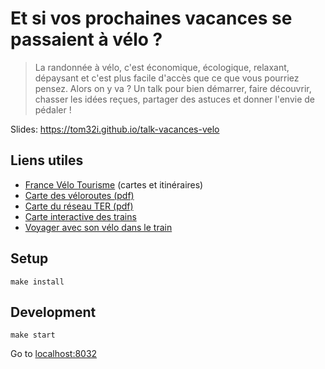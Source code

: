 # Et si vos prochaines vacances se passaient à vélo ?

> La randonnée à vélo, c'est économique, écologique, relaxant, dépaysant et c'est plus facile d'accès que ce que vous pourriez pensez. Alors on y va ?
> Un talk pour bien démarrer, faire découvrir, chasser les idées reçues, partager des astuces et donner l'envie de pédaler !

Slides: https://tom32i.github.io/talk-vacances-velo

## Liens utiles

- [France Vélo Tourisme](https://www.francevelotourisme.com/) (cartes et itinéraires)
- [Carte des véloroutes (pdf)](https://www.velo-territoires.org/wp-content/uploads/2023/03/carte-SNV-2023_web.pdf)
- [Carte du réseau TER (pdf)](https://www.sncf-reseau.com/sites/default/files/2019-04/MEP_POSTER_avril2019_POUR_LE_WEB.PDF)
- [Carte interactive des trains](https://direkt.bahn.guru)
- [Voyager avec son vélo dans le train](https://eurovelo3.fr/voyager-en-train-avec-son-velo-demandez-le-guide-2023/ )

## Setup

    make install

## Development

    make start

Go to [localhost:8032](http://localhost:8032)

